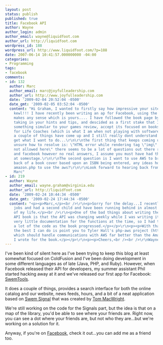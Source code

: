 ```yaml
---
layout: post
status: publish
published: true
title: Facebook API
author: Wayne
author_login: admin
author_email: wayne@liquidfoot.com
author_url: http://liquidfoot.com
wordpress_id: 188
wordpress_url: http://www.liquidfoot.com/?p=188
date: 2007-06-14 10:41:57.000000000 -04:00
categories:
- Programming
tags:
- facebook
comments:
- id: 132
  author: Marc
  author_email: marc@joyfulleadership.com
  author_url: http://www.joyfulleadership.com
  date: '2009-02-04 20:52:04 -0500'
  date_gmt: '2009-02-05 03:52:04 -0500'
  content: "Hi Graham, I wanted to firstly say how impressive your site ise, very
    kewl!!! I have recently been writing an ap for Facebook, using the only book that
    makes any sense which is yours.... I have followed the book page by page dilegently
    taking in your hints and tips, and descided as a first stake that I would write
    something simular to your games review, accept its focused on books and resources
    for Life Coaches (which is what I am when not playing with software)\r\n\r\nHowever
    a couple of things have come up and I still really dont understand AWS full to
    get what I want to do...\r\n\r\nthe first thing that keeps coming up and I am
    unsure how to resolve is: \"HTML error while rendering tag \"img\": Relative URLs
    not allowed here\" there seems to be a lot of questions out there regarding this
    and facebook however no real answers, I assume you must have had this working
    at somestage.\r\n\r\nThe second question is I want to use AWS to bring the image
    back of a book cover based upon an ISBN being entered, any ideas how I would modify
    amazon.php to use the aws?\r\n\r\nLook forward to hearing back from you.\r\nRegards
    Marc"
- id: 219
  author: Wayne
  author_email: wayne.graham@virginia.edu
  author_url: http://liquidfoot.com
  date: '2009-02-24 10:44:34 -0500'
  date_gmt: '2009-02-24 17:44:34 -0500'
  content: "<p><p>Marc,</p><br />\r\n<p>Sorry for the delay...I recently changed
    jobs and had a second child and have been running behind in almost every facet
    of my life.</p><br />\r\n<p>One of the bad things about writing the Facebook
    API book is that the API was changing weekly while I was writing it. There was
    very little documentation for the functions at the time, so I had to keep rewriting
    a lot of the code as the book progressed.</p></p>\r\n<p><p>With that said,
    the best I can do is point you to Tyler Hall's php-aws project (http://code.google.com/p/php-aws/)
    which should handle communications with AWS far better than the Amazon wrapper
    I wrote for the book.</p></p>\r\n<p><p>Cheers,<br /><br />\r\nWayne</p></p>\r\n"
---
```


I've been kind of silent here as I've been trying to keep this blog at least somewhat focused on ColdFusion and I've been doing development in some different languages as of late (Java, PHP, and Ruby). However, when Facebook released their API for developers, my summer assistant Phil started hacking away at it and we've released our first app for Facebook: <a href="http://apps.facebook.com/swemtools/">SwemTools</a>.

It does a couple of things, provides a search interface for both the online catalog and our website, news feeds, hours, and a bit of a neat application based on <a href="http://swem.wm.edu/services/swemsignal/">Swem Signal</a> that was created by <a href="http://wm.facebook.com/profile.php?id=7605710">Tom MacWright</a>.

We're still working on the code for the Signals part, but the idea is that on a map of the library, you'd be able to see where your friends are. Right now, you can see a dot where your friends are, but not who they are...but we're working on a solution for it.

Anyway, if you're on <a href="http://www.facebook.com/">Facebook</a>, check it out...you can add me as a friend too.</div>

